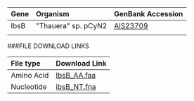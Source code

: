  Gene | Organism | GenBank Accession |
 :--- | :--- | :--- |
| IbsB | "Thauera" sp. pCyN2 | [AIS23709](http://www.ncbi.nlm.nih.gov/protein/AIS23709) |
| []() | | |

###FILE DOWNLOAD LINKS

 File type | Download Link |
 :--- | :---------- | 
| Amino Acid | [IbsB_AA.faa](amino_acid/IbsB_AA.faa) |
| Nucleotide | [ibsB_NT.fna](nucleotide/ibsB_NT.fna) |
